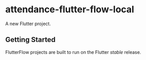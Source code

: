 # attendance-flutter-flow-local

A new Flutter project.

## Getting Started

FlutterFlow projects are built to run on the Flutter _stable_ release.
